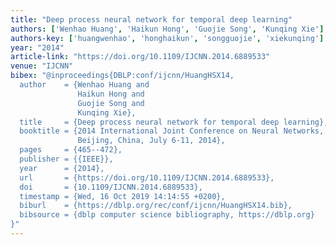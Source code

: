 ```yaml
---
title: "Deep process neural network for temporal deep learning"
authors: ['Wenhao Huang', 'Haikun Hong', 'Guojie Song', 'Kunqing Xie']
authors-key: ['huangwenhao', 'honghaikun', 'songguojie', 'xiekunqing']
year: "2014"
article-link: "https://doi.org/10.1109/IJCNN.2014.6889533"
venue: "IJCNN"
bibex: "@inproceedings{DBLP:conf/ijcnn/HuangHSX14,
  author    = {Wenhao Huang and
               Haikun Hong and
               Guojie Song and
               Kunqing Xie},
  title     = {Deep process neural network for temporal deep learning},
  booktitle = {2014 International Joint Conference on Neural Networks, {IJCNN} 2014,
               Beijing, China, July 6-11, 2014},
  pages     = {465--472},
  publisher = {{IEEE}},
  year      = {2014},
  url       = {https://doi.org/10.1109/IJCNN.2014.6889533},
  doi       = {10.1109/IJCNN.2014.6889533},
  timestamp = {Wed, 16 Oct 2019 14:14:55 +0200},
  biburl    = {https://dblp.org/rec/conf/ijcnn/HuangHSX14.bib},
  bibsource = {dblp computer science bibliography, https://dblp.org}
}"
---
```

